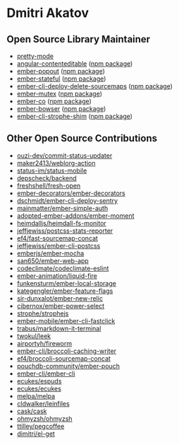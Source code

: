 # Dmitri Akatov

## Open Source Library Maintainer

- [pretty-mode](https://github.com/pretty-mode/pretty-mode)
- [angular-contenteditable](https://github.com/akatov/angular-contenteditable) ([npm package](https://www.npmjs.com/package/angular-contenteditable))
- [ember-popout](https://github.com/calderalabs/ember-popout) ([npm package](https://www.npmjs.com/package/ember-popout))
- [ember-stateful](https://github.com/akatov/ember-stateful) ([npm package](https://www.npmjs.com/package/ember-stateful))
- [ember-cli-deploy-delete-sourcemaps](https://github.com/tallarium/ember-cli-deploy-delete-sourcemaps) ([npm package](https://www.npmjs.com/package/ember-cli-deploy-delete-sourcemaps))
- [ember-mutex](https://github.com/akatov/ember-mutex) ([npm package](https://www.npmjs.com/package/ember-mutex))
- [ember-co](https://github.com/akatov/ember-co) ([npm package](https://www.npmjs.com/package/ember-co))
- [ember-bowser](https://github.com/akatov/ember-bowser) ([npm package](https://www.npmjs.com/package/ember-bowser))
- [ember-cli-strophe-shim](https://github.com/akatov/ember-cli-strophe-shim) ([npm package]( https://www.npmjs.com/package/ember-cli-strophe-shim))

## Other Open Source Contributions

- [ouzi-dev/commit-status-updater](https://github.com/ouzi-dev/commit-status-updater/pulls?q=is%3Apr+author%3Aakatov+is%3Aclosed)
- [maker2413/weblorg-action](https://github.com/maker2413/weblorg-action/pulls?q=is%3Apr+is%3Aclosed+author%3Aakatov)
- [status-im/status-mobile](https://github.com/status-im/status-mobile/pulls?q=is%3Apr+author%3Aakatov+is%3Aclosed)
- [depscheck/backend](https://github.com/depscheck/backend/pulls?q=is%3Apr+author%3Aakatov+is%3Aclosed)
- [freshshell/fresh-open](https://github.com/freshshell/fresh-open/pulls?q=is%3Apr+author%3Aakatov+is%3Aclosed)
- [ember-decorators/ember-decorators](https://github.com/ember-decorators/ember-decorators/pulls?q=is%3Apr+author%3Aakatov+is%3Aclosed)
- [dschmidt/ember-cli-deploy-sentry](https://github.com/dschmidt/ember-cli-deploy-sentry/pulls?q=is%3Apr+author%3Aakatov+is%3Aclosed)
- [mainmatter/ember-simple-auth](https://github.com/mainmatter/ember-simple-auth/pulls?q=is%3Apr+author%3Aakatov+is%3Aclosed)
- [adopted-ember-addons/ember-moment](https://github.com/adopted-ember-addons/ember-moment/pulls?q=is%3Apr+author%3Aakatov+is%3Aclosed)
- [heimdalljs/heimdall-fs-monitor](https://github.com/heimdalljs/heimdall-fs-monitor/pulls?q=is%3Apr+author%3Aakatov+is%3Aclosed)
- [jeffjewiss/postcss-stats-reporter](https://github.com/jeffjewiss/postcss-stats-reporter/pulls?q=is%3Apr+author%3Aakatov+is%3Aclosed)
- [ef4/fast-sourcemap-concat](https://github.com/ef4/fast-sourcemap-concat/pulls?q=is%3Apr+author%3Aakatov+is%3Aclosed)
- [jeffjewiss/ember-cli-postcss](https://github.com/jeffjewiss/ember-cli-postcss/pulls?q=is%3Apr+is%3Aclosed+author%3Aakatov)
- [emberjs/ember-mocha](https://github.com/emberjs/ember-mocha/pulls?q=is%3Apr+author%3Aakatov+is%3Aclosed)
- [san650/ember-web-app](https://github.com/san650/ember-web-app/pulls?q=is%3Apr+author%3Aakatov+is%3Aclosed)
- [codeclimate/codeclimate-eslint](https://github.com/codeclimate/codeclimate-eslint/pulls?q=is%3Apr+is%3Aclosed+author%3Aakatov)
- [ember-animation/liquid-fire](https://github.com/ember-animation/liquid-fire/pulls?q=is%3Apr+is%3Aclosed+author%3Aakatov)
- [funkensturm/ember-local-storage](https://github.com/funkensturm/ember-local-storage/pulls?q=is%3Apr+author%3Aakatov+is%3Aclosed)
- [kategengler/ember-feature-flags](https://github.com/kategengler/ember-feature-flags/pulls?q=is%3Apr+author%3Aakatov+is%3Aclosed)
- [sir-dunxalot/ember-new-relic](https://github.com/sir-dunxalot/ember-new-relic/pulls?q=is%3Apr+author%3Aakatov+is%3Aclosed)
- [cibernox/ember-power-select](https://github.com/cibernox/ember-power-select/pulls?q=is%3Apr+author%3Aakatov+is%3Aclosed)
- [strophe/strophejs](https://github.com/strophe/strophejs/pulls?q=is%3Apr+author%3Aakatov+is%3Aclosed)
- [ember-mobile/ember-cli-fastclick](https://github.com/ember-mobile/ember-cli-fastclick/pulls?q=is%3Apr+author%3Aakatov+is%3Aclosed)
- [trabus/markdown-it-terminal](https://github.com/trabus/markdown-it-terminal/pulls?q=is%3Apr+is%3Aclosed+no%3Aassignee+author%3Aakatov)
- [twokul/leek](https://github.com/twokul/leek/pulls?q=is%3Apr+author%3Aakatov+is%3Aclosed)
- [airportyh/fireworm](https://github.com/airportyh/fireworm/pulls?q=is%3Apr+author%3Aakatov+is%3Aclosed)
- [ember-cli/broccoli-caching-writer](https://github.com/ecukes/espuds/pulls?q=is%3Apr+author%3Aakatov+is%3Aclosed)
- [ef4/broccoli-sourcemap-concat](https://github.com/ef4/broccoli-sourcemap-concat/pulls?q=is%3Apr+author%3Aakatov+is%3Aclosed)
- [pouchdb-community/ember-pouch](https://github.com/pouchdb-community/ember-pouch/pulls?q=is%3Apr+author%3Aakatov+is%3Aclosed)
- [ember-cli/ember-cli](https://github.com/ember-cli/ember-cli/pulls?q=is%3Apr+author%3Aakatov+is%3Aclosed)
- [ecukes/espuds](https://github.com/ecukes/espuds/pulls?q=is%3Apr+author%3Aakatov+is%3Aclosed)
- [ecukes/ecukes](https://github.com/ecukes/ecukes/pulls?q=is%3Apr+author%3Aakatov+is%3Aclosed)
- [melpa/melpa](https://github.com/melpa/melpa/pulls?q=is%3Apr+author%3Aakatov+is%3Aclosed)
- [cldwalker/leinfiles](https://github.com/cldwalker/leinfiles/pulls?q=is%3Apr+author%3Aakatov+is%3Aclosed)
- [cask/cask](https://github.com/cask/cask/pulls?q=is%3Apr+author%3Aakatov+is%3Aclosed)
- [ohmyzsh/ohmyzsh](https://github.com/ohmyzsh/ohmyzsh/pulls?q=is%3Apr+author%3Aakatov+is%3Aclosed)
- [ttilley/pegcoffee](https://github.com/ttilley/pegcoffee/pulls?q=is%3Apr+author%3Aakatov+is%3Aclosed)
- [dimitri/el-get](https://github.com/dimitri/el-get/pulls?q=is%3Apr+author%3Aakatov+is%3Aclosed)
